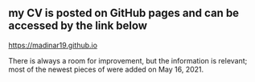 ## my CV is posted on GitHub pages and can be accessed by the link below
https://madinar19.github.io

There is always a room for improvement, but the information is relevant; most of the newest pieces of were added on May 16, 2021.
